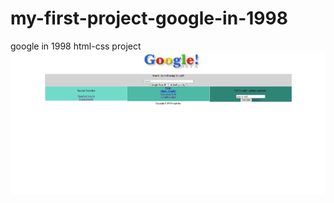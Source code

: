# my-first-project-google-in-1998
 google in 1998 html-css project
![image alt](https://github.com/meryemozb/my-first-project-google-in-1998/blob/33bbe158b1d7b0ef9def3a3edbe9331cad460915/google.png)
